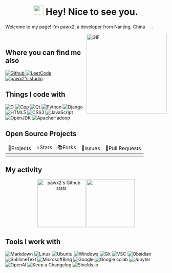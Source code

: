<h1 align="center"><img src="https://emojis.slackmojis.com/emojis/images/1660853767/60881/meow_attention.gif?1660853767" width="30"/> Hey! Nice to see you.</h1>

Welcome to my page!
I'm pawx2, a developer from Nanjing, China <img src="https://cdn.jsdelivr.net/gh/jdecked/twemoji@14.1.2/assets/svg/1f1e8-1f1f3.svg" width="16px">.

<img align="right" alt="GIF" src="https://img1.imgtp.com/2023/06/17/EPmwfiPv.gif" width="250" title="Do what you like, and do it best!"> &nbsp;&nbsp;

<h2>Where you can find me also</h2>
<p>
    <a href="https://github.com/pawx2/">
        <img alt="Github" src="https://img.shields.io/badge/GitHub-black?style=flat-square&logo=github&logoColor=white" />
    </a>
    <a href="https://leetcode.cn/u/seed42/">
        <img alt="LeetCode" src="https://img.shields.io/badge/LeetCode-orange?style=flat-square&logo=leetcode&logoColor=white" />
    </a>
    <a href="https://pawx2.github.io">
        <img alt="pawx2's studio" src="https://img.shields.io/badge/GitHub Pages-blueviolet?style=flat-square&logo=githubpages&logoColor=white" />
    </a>
</p>

<h2>Things I code with</h2>
<p>
    <img alt="C" src="https://img.shields.io/badge/C-blue?style=flat-square&logo=c&logoColor=white" />
    <img alt="Cpp" src="https://img.shields.io/badge/Cpp-blue?style=flat-square&logo=cplusplus&logoColor=white" />
    <img alt="Qt" src="https://img.shields.io/badge/Qt-green?style=flat-square&logo=qt&logoColor=white" />
    <img alt="Python" src="https://img.shields.io/badge/Python-yellow?style=flat-square&logo=python&logoColor=white" />
    <img alt="Django" src="https://img.shields.io/badge/Django-green?style=flat-square&logo=django&logoColor=white" />
    <img alt="HTML5" src="https://img.shields.io/badge/HTML5-red?style=flat-square&logo=html5&logoColor=white" />
    <img alt="CSS3" src="https://img.shields.io/badge/CSS3-blue?style=flat-square&logo=css3&logoColor=white" />
    <img alt="JavaScript" src="https://img.shields.io/badge/JavaScript-yellow?style=flat-square&logo=javascript&logoColor=white" />
    <img alt="OpenJDK" src="https://img.shields.io/badge/OpenJDK-blue?style=flat-square&logo=openjdk&logoColor=white" />
    <img alt="ApacheHadoop" src="https://img.shields.io/badge/ApacheHadoop-yellow?style=flat-square&logo=apachehadoop&logoColor=white" />
</p>

<h2>Open Source Projects</h2>

<table style="width: 100%">
    <thead>
        <tr>
            <td>🎁Projects</td>
            <td>⭐️Stars</td>
            <td>📚️Forks</td>
            <td>🔔Issues</td>
            <td>📮Pull Requests</td>
        </tr>
    </thead>
    <tbody>
        <tr>
            <td></td>
            <td></td>
            <td></td>
            <td></td>
            <td></td>
        </tr>
    </tbody>
</table>

<h2>My activity</h2>

<p align="center">
    <img alt="pawx2's Github stats" src="https://github-readme-stats.vercel.app/api?username=pawx2&theme=radical" style="height: 150px" />
    <img src="https://github-readme-streak-stats.herokuapp.com/?user=pawx2&theme=dark" style="height: 150px" />
</p>

<!--
<p align="center">
    <img alt="pawx2's GitHub Activity for recent 30 days" src="https://github-readme-activity-graph.vercel.app/graph?username=pawx2&theme=react-dark" style="height: 250px" />
</p>
-->

<h2>Tools I work with</h2>
<p>
    <img alt="Markdown" src="https://img.shields.io/badge/Markdown-lightgrey?style=flat-square&logo=markdown&logoColor=white" />
    <img alt="Linux" src="https://img.shields.io/badge/Linux-orange?style=flat-square&logo=linux&logoColor=white" />
    <img alt="Ubuntu" src="https://img.shields.io/badge/Ubuntu-orange?style=flat-square&logo=ubuntu&logoColor=white" />
    <img alt="Windows" src="https://img.shields.io/badge/Windows-blue?style=flat-square&logo=windows&logoColor=white" />
    <img alt="Git" src="https://img.shields.io/badge/Git-orange?style=flat-square&logo=git&logoColor=white" />
    <img alt="VSC" src="https://img.shields.io/badge/VSC-blue?style=flat-square&logo=visualstudiocode&logoColor=white" />
    <img alt="Obsidian" src="https://img.shields.io/badge/Obsidian-blueviolet?style=flat-square&logo=obsidian&logoColor=white" />
    <img alt="SublimeText" src="https://img.shields.io/badge/Sublime Text3-orange?style=flat-square&logo=sublimetext&logoColor=white" />
    <img alt="MicrosoftBing" src="https://img.shields.io/badge/Microsoft Bing-blue?style=flat-square&logo=microsoftbing&logoColor=white" />
    <img alt="Google" src="https://img.shields.io/badge/Google-red?style=flat-square&logo=google&logoColor=white" />
    <img alt="Google colab" src="https://img.shields.io/badge/Google Colab-orange?style=flat-square&logo=googlecolab&logoColor=white" />
    <img alt="Jupyter" src="https://img.shields.io/badge/Jupyter-orange?style=flat-square&logo=jupyter&logoColor=white" />
    <img alt="OpenAI" src="https://img.shields.io/badge/OpenAI-blue?style=flat-square&logo=openai&logoColor=white" />
    <img alt="Keep a Changelog" src="https://img.shields.io/badge/Keep a Changelog-orange?style=flat-square&logo=Keepachangelog&logoColor=white" />
    <img alt="Shields.io" src="https://img.shields.io/badge/Shields.io-green?style=flat-square&logo=shieldsdotio&logoColor=white" />
</p>
